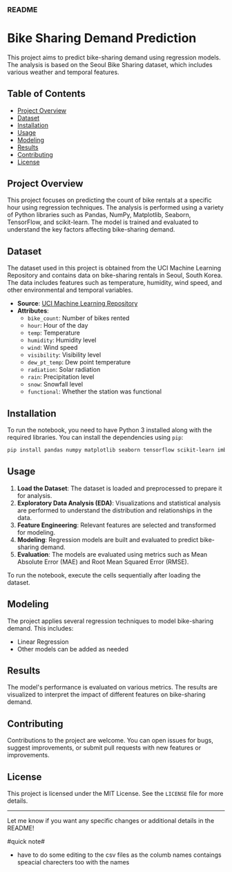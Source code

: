
### README

# Bike Sharing Demand Prediction

This project aims to predict bike-sharing demand using regression models. The analysis is based on the Seoul Bike Sharing dataset, which includes various weather and temporal features.

## Table of Contents
- [Project Overview](#project-overview)
- [Dataset](#dataset)
- [Installation](#installation)
- [Usage](#usage)
- [Modeling](#modeling)
- [Results](#results)
- [Contributing](#contributing)
- [License](#license)

## Project Overview

This project focuses on predicting the count of bike rentals at a specific hour using regression techniques. The analysis is performed using a variety of Python libraries such as Pandas, NumPy, Matplotlib, Seaborn, TensorFlow, and scikit-learn. The model is trained and evaluated to understand the key factors affecting bike-sharing demand.

## Dataset

The dataset used in this project is obtained from the UCI Machine Learning Repository and contains data on bike-sharing rentals in Seoul, South Korea. The data includes features such as temperature, humidity, wind speed, and other environmental and temporal variables.

- **Source**: [UCI Machine Learning Repository](http://archive.ics.uci.edu/ml)
- **Attributes**:
  - `bike_count`: Number of bikes rented
  - `hour`: Hour of the day
  - `temp`: Temperature
  - `humidity`: Humidity level
  - `wind`: Wind speed
  - `visibility`: Visibility level
  - `dew_pt_temp`: Dew point temperature
  - `radiation`: Solar radiation
  - `rain`: Precipitation level
  - `snow`: Snowfall level
  - `functional`: Whether the station was functional

## Installation

To run the notebook, you need to have Python 3 installed along with the required libraries. You can install the dependencies using `pip`:

```bash
pip install pandas numpy matplotlib seaborn tensorflow scikit-learn imbalanced-learn
```

## Usage

1. **Load the Dataset**: The dataset is loaded and preprocessed to prepare it for analysis.
2. **Exploratory Data Analysis (EDA)**: Visualizations and statistical analysis are performed to understand the distribution and relationships in the data.
3. **Feature Engineering**: Relevant features are selected and transformed for modeling.
4. **Modeling**: Regression models are built and evaluated to predict bike-sharing demand.
5. **Evaluation**: The models are evaluated using metrics such as Mean Absolute Error (MAE) and Root Mean Squared Error (RMSE).

To run the notebook, execute the cells sequentially after loading the dataset.

## Modeling

The project applies several regression techniques to model bike-sharing demand. This includes:
- Linear Regression
- Other models can be added as needed

## Results

The model's performance is evaluated on various metrics. The results are visualized to interpret the impact of different features on bike-sharing demand.

## Contributing

Contributions to the project are welcome. You can open issues for bugs, suggest improvements, or submit pull requests with new features or improvements.

## License

This project is licensed under the MIT License. See the `LICENSE` file for more details.

---

Let me know if you want any specific changes or additional details in the README!

#quick note#
- have to do some editing to the csv files as the columb names contaings speacial charecters too with the names 
